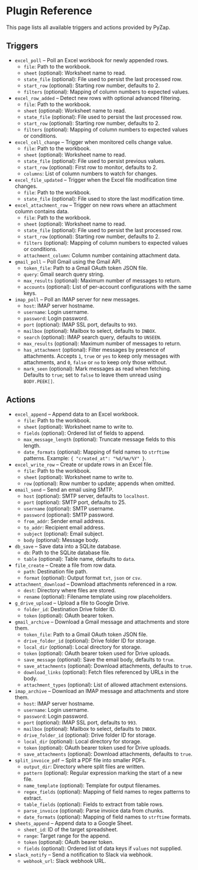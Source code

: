 # Plugin Reference

This page lists all available triggers and actions provided by PyZap.

## Triggers

- `excel_poll` – Poll an Excel workbook for newly appended rows.
  - `file`: Path to the workbook.
  - `sheet` (optional): Worksheet name to read.
  - `state_file` (optional): File used to persist the last processed row.
  - `start_row` (optional): Starting row number, defaults to 2.
  - `filters` (optional): Mapping of column numbers to expected values.
- `excel_row_added` – Detect new rows with optional advanced filtering.
  - `file`: Path to the workbook.
  - `sheet` (optional): Worksheet name to read.
  - `state_file` (optional): File used to persist the last processed row.
  - `start_row` (optional): Starting row number, defaults to 2.
  - `filters` (optional): Mapping of column numbers to expected values or conditions.
- `excel_cell_change` – Trigger when monitored cells change value.
  - `file`: Path to the workbook.
  - `sheet` (optional): Worksheet name to read.
  - `state_file` (optional): File used to persist previous values.
  - `start_row` (optional): First row to monitor, defaults to 2.
  - `columns`: List of column numbers to watch for changes.
- `excel_file_updated` – Trigger when the Excel file modification time changes.
  - `file`: Path to the workbook.
  - `state_file` (optional): File used to store the last modification time.
- `excel_attachment_row` – Trigger on new rows where an attachment column contains data.
  - `file`: Path to the workbook.
  - `sheet` (optional): Worksheet name to read.
  - `state_file` (optional): File used to persist the last processed row.
  - `start_row` (optional): Starting row number, defaults to 2.
  - `filters` (optional): Mapping of column numbers to expected values or conditions.
  - `attachment_column`: Column number containing attachment data.
- `gmail_poll` – Poll Gmail using the Gmail API.
  - `token_file`: Path to a Gmail OAuth token JSON file.
  - `query`: Gmail search query string.
  - `max_results` (optional): Maximum number of messages to return.
  - `accounts` (optional): List of per-account configurations with the same keys.
- `imap_poll` – Poll an IMAP server for new messages.
  - `host`: IMAP server hostname.
  - `username`: Login username.
  - `password`: Login password.
  - `port` (optional): IMAP SSL port, defaults to `993`.
  - `mailbox` (optional): Mailbox to select, defaults to `INBOX`.
  - `search` (optional): IMAP search query, defaults to `UNSEEN`.
  - `max_results` (optional): Maximum number of messages to return.
  - `has_attachment` (optional): Filter messages by presence of attachments.
    Accepts `1`, `true` or `yes` to keep only messages with attachments, and `0`,
    `false` or `no` to keep only those without.
  - `mark_seen` (optional): Mark messages as read when fetching. Defaults to
    `true`; set to `false` to leave them unread using `BODY.PEEK[]`.

## Actions

- `excel_append` – Append data to an Excel workbook.
  - `file`: Path to the workbook.
  - `sheet` (optional): Worksheet name to write to.
  - `fields` (optional): Ordered list of fields to append.
  - `max_message_length` (optional): Truncate message fields to this length.
  - `date_formats` (optional): Mapping of field names to `strftime` patterns.
    Example: `{ "created_at": "%d/%m/%Y" }`.
- `excel_write_row` – Create or update rows in an Excel file.
  - `file`: Path to the workbook.
  - `sheet` (optional): Worksheet name to write to.
  - `row` (optional): Row number to update; appends when omitted.
- `email_send` – Send an email using SMTP.
  - `host` (optional): SMTP server, defaults to `localhost`.
  - `port` (optional): SMTP port, defaults to 25.
  - `username` (optional): SMTP username.
  - `password` (optional): SMTP password.
  - `from_addr`: Sender email address.
  - `to_addr`: Recipient email address.
  - `subject` (optional): Email subject.
  - `body` (optional): Message body.
- `db_save` – Save data into a SQLite database.
  - `db`: Path to the SQLite database file.
  - `table` (optional): Table name, defaults to `data`.
- `file_create` – Create a file from row data.
  - `path`: Destination file path.
  - `format` (optional): Output format `txt`, `json` or `csv`.
- `attachment_download` – Download attachments referenced in a row.
  - `dest`: Directory where files are stored.
  - `rename` (optional): Filename template using row placeholders.
- `g_drive_upload` – Upload a file to Google Drive.
  - `folder_id`: Destination Drive folder ID.
  - `token` (optional): OAuth bearer token.
- `gmail_archive` – Download a Gmail message and attachments and store them.
  - `token_file`: Path to a Gmail OAuth token JSON file.
  - `drive_folder_id` (optional): Drive folder ID for storage.
  - `local_dir` (optional): Local directory for storage.
  - `token` (optional): OAuth bearer token used for Drive uploads.
  - `save_message` (optional): Save the email body, defaults to `true`.
  - `save_attachments` (optional): Download attachments, defaults to `true`.
  - `download_links` (optional): Fetch files referenced by URLs in the body.
  - `attachment_types` (optional): List of allowed attachment extensions.
- `imap_archive` – Download an IMAP message and attachments and store them.
  - `host`: IMAP server hostname.
  - `username`: Login username.
  - `password`: Login password.
  - `port` (optional): IMAP SSL port, defaults to `993`.
  - `mailbox` (optional): Mailbox to select, defaults to `INBOX`.
  - `drive_folder_id` (optional): Drive folder ID for storage.
  - `local_dir` (optional): Local directory for storage.
  - `token` (optional): OAuth bearer token used for Drive uploads.
  - `save_attachments` (optional): Download attachments, defaults to `true`.
- `split_invoice_pdf` – Split a PDF file into smaller PDFs.
  - `output_dir`: Directory where split files are written.
  - `pattern` (optional): Regular expression marking the start of a new file.
  - `name_template` (optional): Template for output filenames.
  - `regex_fields` (optional): Mapping of field names to regex patterns to extract.
  - `table_fields` (optional): Fields to extract from table rows.
  - `parse_invoice` (optional): Parse invoice data from chunks.
  - `date_formats` (optional): Mapping of field names to `strftime` formats.
- `sheets_append` – Append data to a Google Sheet.
  - `sheet_id`: ID of the target spreadsheet.
  - `range`: Target range for the append.
  - `token` (optional): OAuth bearer token.
  - `fields` (optional): Ordered list of data keys if `values` not supplied.
- `slack_notify` – Send a notification to Slack via webhook.
  - `webhook_url`: Slack webhook URL.


